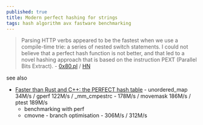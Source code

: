 ```yaml
---
published: true
title: Modern perfect hashing for strings
tags: hash algorithm avx fastware benchmarking
---
```

> Parsing HTTP verbs appeared to be the fastest when we use a compile-time trie: a series of nested switch statements. I could not believe that a perfect hash function is not better, and that led to a novel hashing approach that is based on the instruction PEXT (Parallel Bits Extract). - [0x80.pl](http://0x80.pl/notesen/2023-04-30-lookup-in-strings.html) / [HN](https://news.ycombinator.com/item?id=35764176)

see also
- [Faster than Rust and C++: the PERFECT hash table](https://www.youtube.com/watch?v=DMQ_HcNSOAI) - unordered_map 34M/s / gperf 122M/s / _mm_cmpestrc - 178M/s / movemask 186M/s / ptest 189M/s
	- benchmarking with perf
    - cmovne - branch optimisation - 306M/s / 312M/s